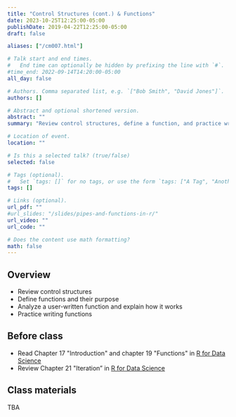 ```yaml
---
title: "Control Structures (cont.) & Functions"
date: 2023-10-25T12:25:00-05:00
publishDate: 2019-04-22T12:25:00-05:00
draft: false

aliases: ["/cm007.html"]

# Talk start and end times.
#   End time can optionally be hidden by prefixing the line with `#`.
#time_end: 2022-09-14T14:20:00-05:00
all_day: false

# Authors. Comma separated list, e.g. `["Bob Smith", "David Jones"]`.
authors: []

# Abstract and optional shortened version.
abstract: ""
summary: "Review control structures, define a function, and practice writing functions."

# Location of event.
location: ""

# Is this a selected talk? (true/false)
selected: false

# Tags (optional).
#   Set `tags: []` for no tags, or use the form `tags: ["A Tag", "Another Tag"]` for one or more tags.
tags: []

# Links (optional).
url_pdf: ""
#url_slides: "/slides/pipes-and-functions-in-r/"
url_video: ""
url_code: ""

# Does the content use math formatting?
math: false
---
```




## Overview

* Review control structures 
* Define functions and their purpose
* Analyze a user-written function and explain how it works
* Practice writing functions

## Before class

* Read Chapter 17 "Introduction" and chapter 19 "Functions" in [R for Data Science](http://r4ds.had.co.nz/)
* Review Chapter 21 "Iteration” in [R for Data Science](https://r4ds.had.co.nz/iteration.html) 

<!--
See "Data transformation" lecture for further references
-->

## Class materials

TBA

<!--
* Run the code below in your console to download today’s in-class exercises: `usethis::use_course("css-materials/functions")`
-->


<!--
* [Pipes in R](/notes/pipes/)
* [Functions in R](/notes/functions/)

## What you need to do after class

* Homework assignments
* Review today’s lecture materials, and prepare for next class
-->
